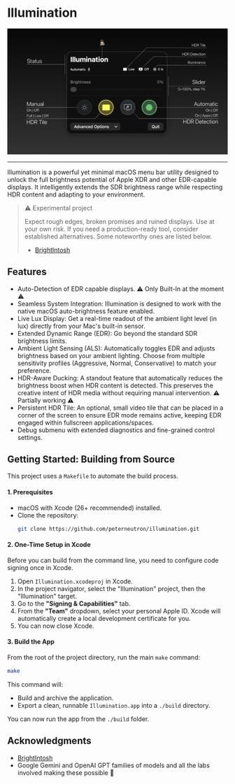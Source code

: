 # Illumination
<img alt="Main View" src="assets/Illumination.png" />

---

Illumination is a powerful yet minimal macOS menu bar utility designed to unlock the full brightness potential of Apple XDR and other EDR-capable displays. It intelligently extends the SDR brightness range while respecting HDR content and adapting to your environment.

> ⚠️ Experimental project
>
> Expect rough edges, broken promises and ruined displays. Use at your own risk. If you need a production-ready tool, consider established alternatives. Some noteworthy ones are listed below.
>
> - [BrightIntosh](https://github.com/niklasr22/BrightIntosh)


## Features

- Auto-Detection of EDR capable displays. ⚠️ Only Built-In at the moment ⚠️
- Seamless System Integration: Illumination is designed to work with the native macOS auto-brightness feature enabled.
- Live Lux Display: Get a real-time readout of the ambient light level (in lux) directly from your Mac's built-in sensor.
- Extended Dynamic Range (EDR): Go beyond the standard SDR brightness limits.
- Ambient Light Sensing (ALS): Automatically toggles EDR and adjusts brightness based on your ambient lighting. Choose from multiple sensitivity profiles (Aggressive, Normal, Conservative) to match your preference.
- HDR-Aware Ducking: A standout feature that automatically reduces the brightness boost when HDR content is detected. This preserves the creative intent of HDR media without requiring manual intervention. ⚠️ Partially working ⚠️
- Persistent HDR Tile: An optional, small video tile that can be placed in a corner of the screen to ensure EDR mode remains active, keeping EDR engaged within fullscreen applications/spaces.
- Debug submenu with extended diagnostics and fine-grained control settings.

## Getting Started: Building from Source

This project uses a `Makefile` to automate the build process.

#### 1. Prerequisites

- macOS with Xcode (26+ recommended) installed.
- Clone the repository:
  ```bash
  git clone https://github.com/peterneutron/illumination.git
  ```

#### 2. One-Time Setup in Xcode

Before you can build from the command line, you need to configure code signing once in Xcode.

1.  Open `Illumination.xcodeproj` in Xcode.
2.  In the project navigator, select the "Illumination" project, then the "Illumination" target.
3.  Go to the **"Signing & Capabilities"** tab.
4.  From the **"Team"** dropdown, select your personal Apple ID. Xcode will automatically create a local development certificate for you.
5.  You can now close Xcode.

#### 3. Build the App

From the root of the project directory, run the main `make` command:

```bash
make
```
This command will:
- Build and archive the application.
- Export a clean, runnable `Illumination.app` into a `./build` directory.

You can now run the app from the `./build` folder.

## Acknowledgments

- [BrightIntosh](https://github.com/niklasr22/BrightIntosh)
- Google Gemini and OpenAI GPT families of models and all the labs involved making these possible 🙏